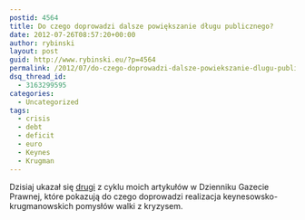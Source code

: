 ```yaml
---
postid: 4564
title: Do czego doprowadzi dalsze powiększanie długu publicznego?
date: 2012-07-26T08:57:20+00:00
author: rybinski
layout: post
guid: http://www.rybinski.eu/?p=4564
permalink: /2012/07/do-czego-doprowadzi-dalsze-powiekszanie-dlugu-publicznego/
dsq_thread_id:
  - 3163299595
categories:
  - Uncategorized
tags:
  - crisis
  - debt
  - deficit
  - euro
  - Keynes
  - Krugman
---
```

Dzisiaj ukazał się [drugi](http://forsal.pl/artykuly/635497,rybinski_diabelskie_pomysly_paula_krugmana_ekonomiczny_grzech_zadluzenia.html) z cyklu moich artykułów w Dzienniku Gazecie Prawnej, które pokazują do czego doprowadzi realizacja keynesowsko-krugmanowskich pomysłów walki z kryzysem.
